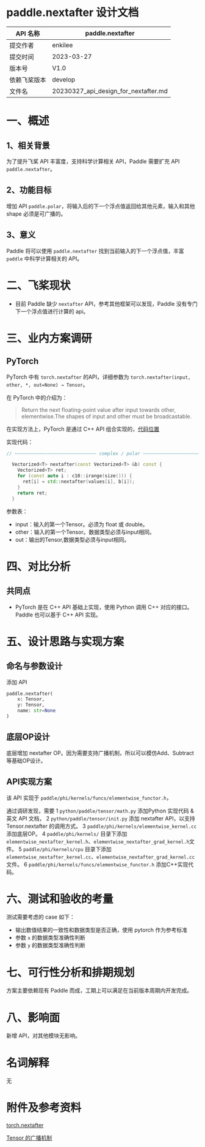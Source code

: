 # paddle.nextafter 设计文档

| API 名称     |                paddle.nextafter           |
| ------------ | ---------------------------------------- |
| 提交作者     | enkilee                                   |
| 提交时间     | 2023-03-27                                |
| 版本号       | V1.0                                      |
| 依赖飞桨版本  | develop                                   |
| 文件名       | 20230327_api_design_for_nextafter.md      |

# 一、概述

## 1、相关背景

为了提升飞桨 API 丰富度，支持科学计算相关 API，Paddle 需要扩充 API `paddle.nextafter`。

## 2、功能目标

增加 API `paddle.polar`，将输入后的下一个浮点值返回给其他元素，输入和其他 shape 必须是可广播的。

## 3、意义

Paddle 将可以使用 `paddle.nextafter` 找到当前输入的下一个浮点值，丰富 `paddle` 中科学计算相关的 API。

# 二、飞桨现状

- 目前 Paddle 缺少 `nextafter` API，参考其他框架可以发现，Paddle 没有专门下一个浮点值进行计算的 api。

# 三、业内方案调研

## PyTorch

PyTorch 中有 `torch.nextafter` 的API，详细参数为 `torch.nextafter(input, other, *, out=None) → Tensor`。

在 PyTorch 中的介绍为：

>Return the next floating-point value after input towards other, elementwise.The shapes of input and other must be broadcastable.

在实现方法上，PyTorch 是通过 C++ API 组合实现的，[代码位置](https://github.com/pytorch/pytorch/blob/master/aten/src/ATen/cpu/vec/vec_base.h#L473-L479)

实现代码：

```cpp
// ~~~~~~~~~~~~~~~~~~~~~~~~~~~~~~ complex / polar ~~~~~~~~~~~~~~~~~~~~~~~~~~~~~~

  Vectorized<T> nextafter(const Vectorized<T> &b) const {
    Vectorized<T> ret;
    for (const auto i : c10::irange(size())) {
      ret[i] = std::nextafter(values[i], b[i]);
    }
    return ret;
  }
```

参数表：

- input：输入的第一个Tensor。必须为 float 或 double。
- other：输入的第一个Tensor。数据类型必须与input相同。
- out：输出的Tensor,数据类型必须与input相同。

# 四、对比分析

## 共同点

- PyTorch 是在 C++ API 基础上实现，使用 Python 调用 C++ 对应的接口。 Paddle 也可以基于 C++ API 实现。


# 五、设计思路与实现方案

## 命名与参数设计

添加 API

```python
paddle.nextafter(
    x: Tensor,
    y: Tensor,
    name: str=None
)
```

## 底层OP设计

底层增加 nextafter OP。因为需要支持广播机制，所以可以模仿Add、Subtract等基础OP设计。

## API实现方案

该 API 实现于 `paddle/phi/kernels/funcs/elementwise_functor.h`，

通过调研发现，需要
1 `python/paddle/tensor/math.py` 添加Python 实现代码 & 英文 API 文档，
2 `python/paddle/tensor/init.py` 添加 nextafter API，以支持 Tensor.nextafter 的调用方式。
3 `paddle/phi/kernels/elementwise_kernel.cc` 添加底层OP。
4 `paddle/phi/kernels/` 目录下添加`elementwise_nextafter_kernel.h`、`elementwise_nextafter_grad_kernel.h`文件。
5 `paddle/phi/kernels/cpu` 目录下添加`elementwise_nextafter_kernel.cc`、`elementwise_nextafter_grad_kernel.cc`文件。
6 `paddle/phi/kernels/funcs/elementwise_functor.h` 添加C++实现代码。

# 六、测试和验收的考量

测试需要考虑的 case 如下：

- 输出数值结果的一致性和数据类型是否正确，使用 pytorch 作为参考标准
- 参数 `x` 的数据类型准确性判断
- 参数 `y` 的数据类型准确性判断

# 七、可行性分析和排期规划

方案主要依赖现有 Paddle 而成，工期上可以满足在当前版本周期内开发完成。

# 八、影响面

新增 API，对其他模块无影响。

# 名词解释

无

# 附件及参考资料

[torch.nextafter](https://pytorch.org/docs/2.0/generated/torch.nextafter.html?highlight=nextafter#torch.nextafter)

[Tensor 的广播机制](https://www.paddlepaddle.org.cn/documentation/docs/zh/develop/guides/beginner/tensor_cn.html#id7)

